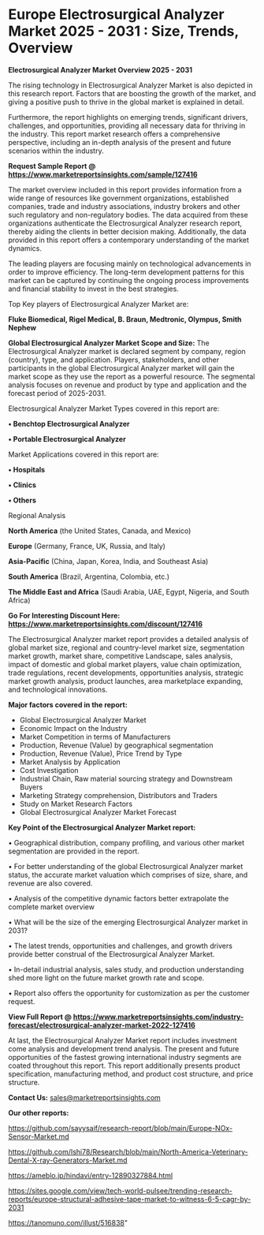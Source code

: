 # Europe Electrosurgical Analyzer Market 2025 - 2031 : Size, Trends, Overview

<Strong> Electrosurgical Analyzer Market Overview 2025 - 2031</strong>

The rising technology in Electrosurgical Analyzer Market is also depicted in this research report. Factors that are boosting the growth of the market, and giving a positive push to thrive in the global market is explained in detail.

Furthermore, the report highlights on emerging trends, significant drivers, challenges, and opportunities, providing all necessary data for thriving in the industry. This report market research offers a comprehensive perspective, including an in-depth analysis of the present and future scenarios within the industry.

<strong>Request Sample Report @ <a href=https://www.marketreportsinsights.com/sample/127416>https://www.marketreportsinsights.com/sample/127416</a></strong>

The market overview included in this report provides information from a wide range of resources like government organizations, established companies, trade and industry associations, industry brokers and other such regulatory and non-regulatory bodies. The data acquired from these organizations authenticate the Electrosurgical Analyzer research report, thereby aiding the clients in better decision making. Additionally, the data provided in this report offers a contemporary understanding of the market dynamics.

The leading players are focusing mainly on technological advancements in order to improve efficiency. The long-term development patterns for this market can be captured by continuing the ongoing process improvements and financial stability to invest in the best strategies.

Top Key players of Electrosurgical Analyzer Market are:

<strong>Fluke Biomedical, Rigel Medical, B. Braun, Medtronic, Olympus, Smith Nephew</strong>

<strong><b>Global Electrosurgical Analyzer Market Scope and Size:</b></strong>
The Electrosurgical Analyzer market is declared segment by company, region (country), type, and application. Players, stakeholders, and other participants in the global Electrosurgical Analyzer market will gain the market scope as they use the report as a powerful resource. The segmental analysis focuses on revenue and product by type and application and the forecast period of 2025-2031.

Electrosurgical Analyzer Market Types covered in this report are:

<strong>• Benchtop Electrosurgical Analyzer

• Portable Electrosurgical Analyzer</strong>

Market Applications covered in this report are:

<strong>• Hospitals

• Clinics

• Others</strong> 

Regional Analysis

<strong>North America</strong> (the United States, Canada, and Mexico)

<strong>Europe</strong> (Germany, France, UK, Russia, and Italy)

<strong>Asia-Pacific</strong> (China, Japan, Korea, India, and Southeast Asia)

<strong>South America</strong> (Brazil, Argentina, Colombia, etc.)

<strong>The Middle East and Africa</strong> (Saudi Arabia, UAE, Egypt, Nigeria, and South Africa)

<strong>Go For Interesting Discount Here: <a href=https://www.marketreportsinsights.com/discount/127416>https://www.marketreportsinsights.com/discount/127416</a></strong>

The Electrosurgical Analyzer market report provides a detailed analysis of global market size, regional and country-level market size, segmentation market growth, market share, competitive Landscape, sales analysis, impact of domestic and global market players, value chain optimization, trade regulations, recent developments, opportunities analysis, strategic market growth analysis, product launches, area marketplace expanding, and technological innovations.

<strong><b>Major factors covered in the report:</b></strong>
<ul>
  <li>Global Electrosurgical Analyzer Market </li>
  <li>Economic Impact on the Industry</li>
  <li>Market Competition in terms of Manufacturers</li>
  <li>Production, Revenue (Value) by geographical segmentation</li>
  <li>Production, Revenue (Value), Price Trend by Type</li>
  <li>Market Analysis by Application</li>
  <li>Cost Investigation</li>
  <li>Industrial Chain, Raw material sourcing strategy and Downstream Buyers</li>
  <li>Marketing Strategy comprehension, Distributors and Traders</li>
  <li>Study on Market Research Factors</li>
  <li>Global Electrosurgical Analyzer Market Forecast</li>
</ul>

<strong><b>Key Point of the Electrosurgical Analyzer Market report:</b></strong>

• Geographical distribution, company profiling, and various other market segmentation are provided in the report.

• For better understanding of the global Electrosurgical Analyzer market status, the accurate market valuation which comprises of size, share, and revenue are also covered.

• Analysis of the competitive dynamic factors better extrapolate the complete market overview

• What will be the size of the emerging Electrosurgical Analyzer market in 2031?

• The latest trends, opportunities and challenges, and growth drivers provide better construal of the Electrosurgical Analyzer Market.

• In-detail industrial analysis, sales study, and production understanding shed more light on the future market growth rate and scope.

• Report also offers the opportunity for customization as per the customer request.

<strong><b>View Full Report @ <a href=https://www.marketreportsinsights.com/industry-forecast/electrosurgical-analyzer-market-2022-127416>https://www.marketreportsinsights.com/industry-forecast/electrosurgical-analyzer-market-2022-127416</a></b></strong>


At last, the Electrosurgical Analyzer Market report includes investment come analysis and development trend analysis. The present and future opportunities of the fastest growing international industry segments are coated throughout this report. This report additionally presents product specification, manufacturing method, and product cost structure, and price structure.

<strong>Contact Us:</strong>
sales@marketreportsinsights.com

<strong>Our other reports:</strong>

<a href=https://github.com/sayysaif/research-report/blob/main/Europe-NOx-Sensor-Market.md>https://github.com/sayysaif/research-report/blob/main/Europe-NOx-Sensor-Market.md</a>

<a href=https://github.com/Ishi78/Research/blob/main/North-America-Veterinary-Dental-X-ray-Generators-Market.md>https://github.com/Ishi78/Research/blob/main/North-America-Veterinary-Dental-X-ray-Generators-Market.md</a>

<a href=https://ameblo.jp/hindavi/entry-12890327884.html>https://ameblo.jp/hindavi/entry-12890327884.html</a>

<a href=https://sites.google.com/view/tech-world-pulsee/trending-research-reports/europe-structural-adhesive-tape-market-to-witness-6-5-cagr-by-2031>https://sites.google.com/view/tech-world-pulsee/trending-research-reports/europe-structural-adhesive-tape-market-to-witness-6-5-cagr-by-2031</a>

<a href=https://tanomuno.com/illust/516838>https://tanomuno.com/illust/516838</a>"
